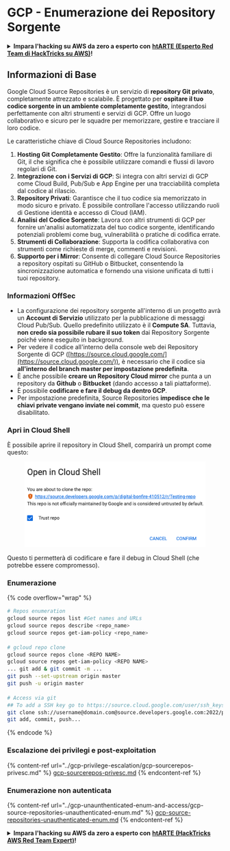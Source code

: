 # GCP - Enumerazione dei Repository Sorgente

<details>

<summary><strong>Impara l'hacking su AWS da zero a esperto con</strong> <a href="https://training.hacktricks.xyz/courses/arte"><strong>htARTE (Esperto Red Team di HackTricks su AWS)</strong></a><strong>!</strong></summary>

Altri modi per supportare HackTricks:

* Se vuoi vedere la tua **azienda pubblicizzata su HackTricks** o **scaricare HackTricks in PDF** Controlla i [**PIANI DI ABBONAMENTO**](https://github.com/sponsors/carlospolop)!
* Ottieni il [**merchandising ufficiale di PEASS & HackTricks**](https://peass.creator-spring.com)
* Scopri [**La Famiglia PEASS**](https://opensea.io/collection/the-peass-family), la nostra collezione di [**NFT esclusivi**](https://opensea.io/collection/the-peass-family)
* **Unisciti al** 💬 [**gruppo Discord**](https://discord.gg/hRep4RUj7f) o al [**gruppo telegram**](https://t.me/peass) o **seguimi** su **Twitter** 🐦 [**@carlospolopm**](https://twitter.com/carlospolopm)**.**
* **Condividi i tuoi trucchi di hacking inviando PR a** [**HackTricks**](https://github.com/carlospolop/hacktricks) e [**HackTricks Cloud**](https://github.com/carlospolop/hacktricks-cloud) repos di github.

</details>

## Informazioni di Base <a href="#reviewing-cloud-git-repositories" id="reviewing-cloud-git-repositories"></a>

Google Cloud Source Repositories è un servizio di **repository Git privato**, completamente attrezzato e scalabile. È progettato per **ospitare il tuo codice sorgente in un ambiente completamente gestito**, integrandosi perfettamente con altri strumenti e servizi di GCP. Offre un luogo collaborativo e sicuro per le squadre per memorizzare, gestire e tracciare il loro codice.

Le caratteristiche chiave di Cloud Source Repositories includono:

1. **Hosting Git Completamente Gestito**: Offre la funzionalità familiare di Git, il che significa che è possibile utilizzare comandi e flussi di lavoro regolari di Git.
2. **Integrazione con i Servizi di GCP**: Si integra con altri servizi di GCP come Cloud Build, Pub/Sub e App Engine per una tracciabilità completa dal codice al rilascio.
3. **Repository Privati**: Garantisce che il tuo codice sia memorizzato in modo sicuro e privato. È possibile controllare l'accesso utilizzando ruoli di Gestione identità e accesso di Cloud (IAM).
4. **Analisi del Codice Sorgente**: Lavora con altri strumenti di GCP per fornire un'analisi automatizzata del tuo codice sorgente, identificando potenziali problemi come bug, vulnerabilità o pratiche di codifica errate.
5. **Strumenti di Collaborazione**: Supporta la codifica collaborativa con strumenti come richieste di merge, commenti e revisioni.
6. **Supporto per i Mirror**: Consente di collegare Cloud Source Repositories a repository ospitati su GitHub o Bitbucket, consentendo la sincronizzazione automatica e fornendo una visione unificata di tutti i tuoi repository.

### Informazioni OffSec <a href="#reviewing-cloud-git-repositories" id="reviewing-cloud-git-repositories"></a>

* La configurazione dei repository sorgente all'interno di un progetto avrà un **Account di Servizio** utilizzato per la pubblicazione di messaggi Cloud Pub/Sub. Quello predefinito utilizzato è il **Compute SA**. Tuttavia, **non credo sia possibile rubare il suo token** dai Repository Sorgente poiché viene eseguito in background.
* Per vedere il codice all'interno della console web dei Repository Sorgente di GCP ([https://source.cloud.google.com/](https://source.cloud.google.com/)), è necessario che il codice sia **all'interno del branch master per impostazione predefinita**.
* È anche possibile **creare un Repository Cloud mirror** che punta a un repository da **Github** o **Bitbucket** (dando accesso a tali piattaforme).
* È possibile **codificare e fare il debug da dentro GCP**.
* Per impostazione predefinita, Source Repositories **impedisce che le chiavi private vengano inviate nei commit**, ma questo può essere disabilitato.

### Apri in Cloud Shell

È possibile aprire il repository in Cloud Shell, comparirà un prompt come questo:

<figure><img src="../../../.gitbook/assets/image (325).png" alt=""><figcaption></figcaption></figure>

Questo ti permetterà di codificare e fare il debug in Cloud Shell (che potrebbe essere compromesso).

### Enumerazione

{% code overflow="wrap" %}
```bash
# Repos enumeration
gcloud source repos list #Get names and URLs
gcloud source repos describe <repo_name>
gcloud source repos get-iam-policy <repo_name>

# gcloud repo clone
gcloud source repos clone <REPO NAME>
gcloud source repos get-iam-policy <REPO NAME>
... git add & git commit -m ...
git push --set-upstream origin master
git push -u origin master

# Access via git
## To add a SSH key go to https://source.cloud.google.com/user/ssh_keys (no gcloud command)
git clone ssh://username@domain.com@source.developers.google.com:2022/p/<proj-name>/r/<repo-name>
git add, commit, push...
```
{% endcode %}

### Escalazione dei privilegi e post-exploitation

{% content-ref url="../gcp-privilege-escalation/gcp-sourcerepos-privesc.md" %}
[gcp-sourcerepos-privesc.md](../gcp-privilege-escalation/gcp-sourcerepos-privesc.md)
{% endcontent-ref %}

### Enumerazione non autenticata

{% content-ref url="../gcp-unaunthenticated-enum-and-access/gcp-source-repositories-unauthenticated-enum.md" %}
[gcp-source-repositories-unauthenticated-enum.md](../gcp-unaunthenticated-enum-and-access/gcp-source-repositories-unauthenticated-enum.md)
{% endcontent-ref %}

<details>

<summary><strong>Impara l'hacking su AWS da zero a esperto con</strong> <a href="https://training.hacktricks.xyz/courses/arte"><strong>htARTE (HackTricks AWS Red Team Expert)</strong></a><strong>!</strong></summary>

Altri modi per supportare HackTricks:

* Se vuoi vedere la tua **azienda pubblicizzata su HackTricks** o **scaricare HackTricks in PDF** Controlla i [**PIANI DI ABBONAMENTO**](https://github.com/sponsors/carlospolop)!
* Ottieni il [**merchandising ufficiale di PEASS & HackTricks**](https://peass.creator-spring.com)
* Scopri [**La Famiglia PEASS**](https://opensea.io/collection/the-peass-family), la nostra collezione di [**NFT esclusivi**](https://opensea.io/collection/the-peass-family)
* **Unisciti al** 💬 [**gruppo Discord**](https://discord.gg/hRep4RUj7f) o al [**gruppo telegram**](https://t.me/peass) o **seguimi** su **Twitter** 🐦 [**@carlospolopm**](https://twitter.com/carlospolopm)**.**
* **Condividi i tuoi trucchi di hacking inviando PR a** [**HackTricks**](https://github.com/carlospolop/hacktricks) e [**HackTricks Cloud**](https://github.com/carlospolop/hacktricks-cloud) github repos.

</details>
